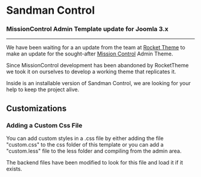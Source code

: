 <h1>Sandman Control</h1>

<h3>MissionControl Admin Template update for Joomla 3.x</h3>
<hr>
<p>We have been waiting for a an update from the team at <a href="http://www.rockettheme.com/joomla/templates/">Rocket Theme</a> to make an update for the sought-after <a href="http://www.rockettheme.com/joomla/templates?task=download.download&id=399&downloadid=e6b0cf8d">Mission Control</a> Admin Theme.</p>

<p>Since MissionControl development has been abandoned by RocketTheme we took it on ourselves to develop a working theme that replicates it.</p>

<p>Inside is an installable version of Sandman Control, we are looking for your help to keep the project alive.</p>

##  Customizations
###   Adding a Custom Css File

<p>You can add custom styles in a .css file by either adding the file "custom.css" to the css folder of this template or you can add a "custom.less" file to the less folder and compiling from the admin area.</p>
<p>The backend files have been modified to look for this file and load it if it exists.</p>  
